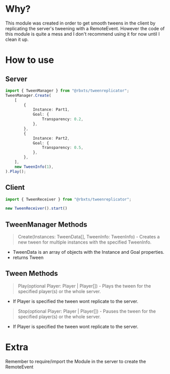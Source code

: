 # Why? 
This module was created in order to get smooth tweens in the client by replicating the server's tweening with a RemoteEvent.
However the code of this module is quite a mess and I don't recommend using it for now until I clean it up.

# How to use
## Server
```typescript
import { TweenManager } from "@rbxts/tweenreplicator";
TweenManager.Create(
	[
		{
			Instance: Part1,
			Goal: {
				Transparency: 0.2,
			},
		},
		{
			Instance: Part2,
			Goal: {
				Transparency: 0.5,
			},
		},
	],
	new TweenInfo(1),
).Play();
```
## Client
```typescript
import { TweenReceiver } from "@rbxts/tweenreplicator";

new TweenReceiver().start()
```

## TweenManager Methods
> Create(Instances: TweenData[], TweenInfo: TweenInfo) - Creates a new tween for multiple instances with the specified TweenInfo.
- TweenData is an array of objects with the Instance and Goal properties.
- returns Tween

## Tween Methods
> Play(optional Player: Player | Player[]) - Plays the tween for the specified player(s) or the whole server.
- If Player is specified the tween wont replicate to the server. 

> Stop(optional Player: Player | Player[]) - Pauses the tween for the specified player(s) or the whole server.
- If Player is specified the tween wont replicate to the server.


# Extra 
Remember to require/import the Module in the server  to create the RemoteEvent
